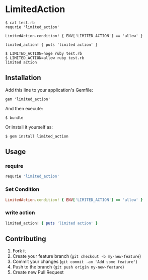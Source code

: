 # LimitedAction

```
$ cat test.rb
requrie 'limited_action'

LimitedAction.condition! { ENV['LIMITED_ACTION'] == 'allow' }

limited_action! { puts 'limited action' }

$ LIMITED_ACTION=hoge ruby test.rb
$ LIMITED_ACTION=allow ruby test.rb
limited action
```


## Installation

Add this line to your application's Gemfile:

    gem 'limited_action'

And then execute:

    $ bundle

Or install it yourself as:

    $ gem install limited_action

## Usage

### require

```ruby
requrie 'limited_action'
```

### Set Condition

```ruby
LimitedAction.condition! { ENV['LIMITED_ACTION'] == 'allow' }
```

### write action

```ruby
limited_action! { puts 'limited action' }
```


## Contributing

1. Fork it
2. Create your feature branch (`git checkout -b my-new-feature`)
3. Commit your changes (`git commit -am 'Add some feature'`)
4. Push to the branch (`git push origin my-new-feature`)
5. Create new Pull Request
